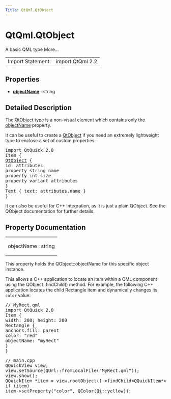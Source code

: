 ```yaml
---
Title: QtQml.QtObject
---
```


# QtQml.QtObject

<span class="subtitle"></span>
<!-- $$$QtObject-brief -->
<p>A basic QML type More...</p>
<!-- @@@QtObject -->
<table class="alignedsummary">
<tr><td class="memItemLeft rightAlign topAlign"> Import Statement:</td><td class="memItemRight bottomAlign"> import QtQml 2.2</td></tr></table><ul>
</ul>
<h2 id="properties">Properties</h2>
<ul>
<li class="fn"><b><b><a href="#objectName-prop">objectName</a></b></b> : string</li>
</ul>
<!-- $$$QtObject-description -->
<h2 id="details">Detailed Description</h2>
</p>
<p>The <a href="index.html">QtObject</a> type is a non-visual element which contains only the <a href="#objectName-prop">objectName</a> property.</p>
<p>It can be useful to create a <a href="index.html">QtObject</a> if you need an extremely lightweight type to enclose a set of custom properties:</p>
<pre class="qml">import QtQuick 2.0
<span class="type">Item</span> {
<span class="type"><a href="index.html">QtObject</a></span> {
<span class="name">id</span>: <span class="name">attributes</span>
property <span class="type">string</span> <span class="name">name</span>
property <span class="type">int</span> <span class="name">size</span>
property <span class="type">variant</span> <span class="name">attributes</span>
}
<span class="type">Text</span> { <span class="name">text</span>: <span class="name">attributes</span>.<span class="name">name</span> }
}</pre>
<p>It can also be useful for C++ integration, as it is just a plain QObject. See the QObject documentation for further details.</p>
<!-- @@@QtObject -->
<h2>Property Documentation</h2>
<!-- $$$objectName -->
<table class="qmlname"><tr valign="top" id="objectName-prop"><td class="tblQmlPropNode"><p><span class="name">objectName</span> : <span class="type">string</span></p></td></tr></table><p>This property holds the QObject::objectName for this specific object instance.</p>
<p>This allows a C++ application to locate an item within a QML component using the QObject::findChild() method. For example, the following C++ application locates the child Rectangle item and dynamically changes its <code>color</code> value:</p>
<pre class="qml"><span class="comment">// MyRect.qml</span>
import QtQuick 2.0
<span class="type">Item</span> {
<span class="name">width</span>: <span class="number">200</span>; <span class="name">height</span>: <span class="number">200</span>
<span class="type">Rectangle</span> {
<span class="name">anchors</span>.fill: <span class="name">parent</span>
<span class="name">color</span>: <span class="string">&quot;red&quot;</span>
<span class="name">objectName</span>: <span class="string">&quot;myRect&quot;</span>
}
}</pre>
<pre class="cpp"><span class="comment">// main.cpp</span>
<span class="type">QQuickView</span> view;
view<span class="operator">.</span>setSource(<span class="type">QUrl</span><span class="operator">::</span>fromLocalFile(<span class="string">&quot;MyRect.qml&quot;</span>));
view<span class="operator">.</span>show();
<span class="type">QQuickItem</span> <span class="operator">*</span>item <span class="operator">=</span> view<span class="operator">.</span>rootObject()<span class="operator">-</span><span class="operator">&gt;</span>findChild<span class="operator">&lt;</span><span class="type">QQuickItem</span><span class="operator">*</span><span class="operator">&gt;</span>(<span class="string">&quot;myRect&quot;</span>);
<span class="keyword">if</span> (item)
item<span class="operator">-</span><span class="operator">&gt;</span>setProperty(<span class="string">&quot;color&quot;</span><span class="operator">,</span> <span class="type">QColor</span>(<span class="type"><a href="QtQml.Qt.md">Qt</a></span><span class="operator">::</span>yellow));</pre>
<!-- @@@objectName -->
<br/>
